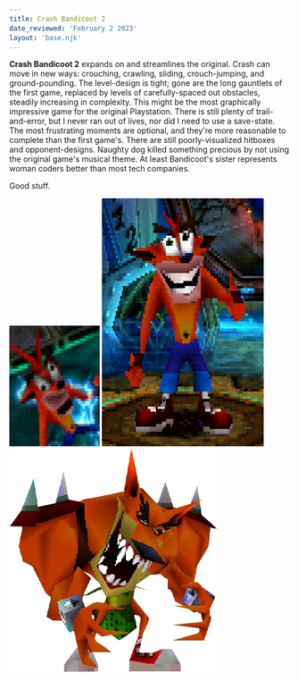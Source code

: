 ```yaml
---
title: Crash Bandicoot 2
date_reviewed: 'February 2 2023'
layout: 'base.njk'
---
```


**Crash Bandicoot 2** expands on and streamlines the original. Crash can move in new ways: crouching, crawling, sliding, crouch-jumping, and ground-pounding. The level-design is tight; gone are the long gauntlets of the first game, replaced by levels of carefully-spaced out obstacles, steadily increasing in complexity. This might be the most graphically impressive game for the original Playstation. There is still plenty of trail-and-error, but I never ran out of lives, nor did I need to use a save-state. The most frustrating moments are optional, and they're more reasonable to complete than the first game's. There are still poorly-visualized hitboxes and opponent-designs. Naughty dog killed something precious by not using the original game's musical theme. At least Bandicoot's sister represents woman coders better than most tech companies.

Good stuff.

<img width="162" height="216" src="img/crash-bandicoot-2-one.png" alt="crash looking silly and his eyes look wild from crash bandicoot 2" />

<img width="290" height="444" src="img/crash-bandicoot-2-two.png" alt="crash smiling with a thumbs up from crash bandicoot 2" />

<img width="373" height="401" src="img/crash-bandicoot-2-three.png" alt="crash as a monster looking scary from crash bandicoot 2" />